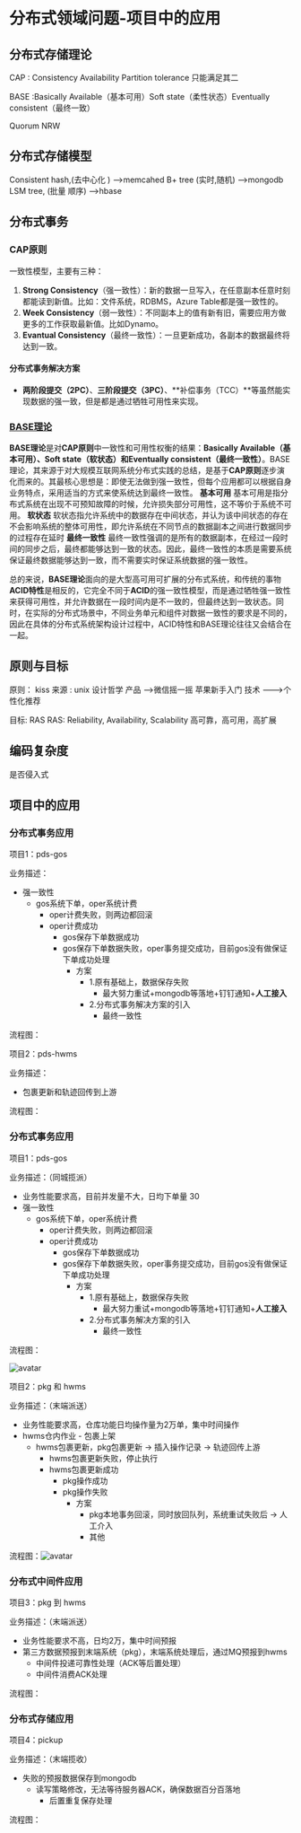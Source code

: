 # 分布式领域问题-项目中的应用

## 分布式存储理论

CAP : Consistency Availability Partition tolerance 只能满足其二

BASE :Basically Available（基本可用）Soft state（柔性状态）Eventually consistent（最终一致）

Quorum NRW

## 分布式存储模型

Consistent hash,(去中心化 ) -->memcahed
B+ tree (实时,随机) -->mongodb
LSM tree, (批量 顺序) -->hbase



## 分布式事务

### CAP原则

一致性模型，主要有三种：

1. **Strong Consistency**（强一致性）：新的数据一旦写入，在任意副本任意时刻都能读到新值。比如：文件系统，RDBMS，Azure Table都是强一致性的。
2. **Week Consistency**（弱一致性）：不同副本上的值有新有旧，需要应用方做更多的工作获取最新值。比如Dynamo。
3. **Evantual Consistency**（最终一致性）：一旦更新成功，各副本的数据最终将达到一致。

#### 分布式事务解决方案

- **两阶段提交（2PC）**、**三阶段提交（3PC）**、**补偿事务（TCC）**等虽然能实现数据的强一致，但是都是通过牺牲可用性来实现。

### [BASE理论](https://juejin.im/post/5c7cd6eee51d457c042d4b52)

**BASE理论**是对**CAP原则**中一致性和可用性权衡的结果：**Basically Available（基本可用）、Soft state（软状态）和Eventually consistent（最终一致性）**。BASE理论，其来源于对大规模互联网系统分布式实践的总结，是基于**CAP原则**逐步演化而来的。其最核心思想是：即使无法做到强一致性，但每个应用都可以根据自身业务特点，采用适当的方式来使系统达到最终一致性。
 **基本可用**
 基本可用是指分布式系统在出现不可预知故障的时候，允许损失部分可用性，这不等价于系统不可用。
 **软状态**
 软状态指允许系统中的数据存在中间状态，并认为该中间状态的存在不会影响系统的整体可用性，即允许系统在不同节点的数据副本之间进行数据同步的过程存在延时
 **最终一致性**
 最终一致性强调的是所有的数据副本，在经过一段时间的同步之后，最终都能够达到一致的状态。因此，最终一致性的本质是需要系统保证最终数据能够达到一致，而不需要实时保证系统数据的强一致性。

总的来说，**BASE理论**面向的是大型高可用可扩展的分布式系统，和传统的事物**ACID特性**是相反的，它完全不同于**ACID**的强一致性模型，而是通过牺牲强一致性来获得可用性，并允许数据在一段时间内是不一致的，但最终达到一致状态。同时，在实际的分布式场景中，不同业务单元和组件对数据一致性的要求是不同的，因此在具体的分布式系统架构设计过程中，ACID特性和BASE理论往往又会结合在一起。



 



## 原则与目标

原则： kiss
 来源 : unix 设计哲学
 产品 -->微信摇一摇 苹果新手入门
 技术 --->个性化推荐

目标: RAS
RAS: Reliability, Availability, Scalability 高可靠，高可用，高扩展

## 编码复杂度
   
是否侵入式

## 项目中的应用

### 分布式事务应用

项目1：pds-gos

业务描述：

- 强一致性
  - gos系统下单，oper系统计费
    - oper计费失败，则两边都回滚
    - oper计费成功
      - gos保存下单数据成功
      - gos保存下单数据失败，oper事务提交成功，目前gos没有做保证下单成功处理
        - 方案
          - 1.原有基础上，数据保存失败
            - 最大努力重试+mongodb等落地+钉钉通知+**人工接入**
          - 2.分布式事务解决方案的引入
            - 最终一致性

流程图：



项目2：pds-hwms

业务描述：

- 包裹更新和轨迹回传到上游

流程图：



### 分布式事务应用

项目1：pds-gos

业务描述：（同城揽派）

- 业务性能要求高，目前并发量不大，日均下单量 30
- 强一致性
  - gos系统下单，oper系统计费
    - oper计费失败，则两边都回滚
    - oper计费成功
      - gos保存下单数据成功
      - gos保存下单数据失败，oper事务提交成功，目前gos没有做保证下单成功处理
        - 方案
          - 1.原有基础上，数据保存失败
            - 最大努力重试+mongodb等落地+钉钉通知+**人工接入**
          - 2.分布式事务解决方案的引入
            - 最终一致性

流程图：

![avatar](https://github.com/xxw1754352621/java-dev/blob/master/img/order.jpg)

项目2：pkg  和 hwms

业务描述：（末端派送）

- 业务性能要求高，仓库功能日均操作量为2万单，集中时间操作
- hwms仓内作业 - 包裹上架
  - hwms包裹更新，pkg包裹更新 -> 插入操作记录 -> 轨迹回传上游
    - hwms包裹更新失败，停止执行
    - hwms包裹更新成功
      - pkg操作成功
      - pkg操作失败
        - 方案
          - pkg本地事务回滚，同时放回队列，系统重试失败后 -> 人工介入
          - 其他

流程图：![avatar](https://github.com/xxw1754352621/java-dev/blob/master/img/warehouse.jpg)

### 分布式中间件应用

项目3：pkg 到 hwms

业务描述：（末端派送）

- 业务性能要求不高，日均2万，集中时间预报
- 第三方数据预报到末端系统（pkg），末端系统处理后，通过MQ预报到hwms
  - 中间件投递可靠性处理（ACK等后置处理）
  - 中间件消费ACK处理

流程图：

### 分布式存储应用

项目4：pickup

业务描述：（末端揽收）

- 失败的预报数据保存到mongodb
  - 读写策略修改，无法等待服务器ACK，确保数据百分百落地
    - 后置重复保存处理

流程图：


[^1]: [分布式系统架构](http://book.mixu.net/distsys/)
[^2]: [分布式系统书籍](http://book.mixu.net/distsys/)
[^3]: [分布式经典论文](https://www.zhihu.com/question/30026369)

